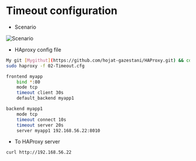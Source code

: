 # Timeout configuration

* Scenario

![Scenario](https://github.com/hojat-gazestani/DevOps/blob/main/haproxy/pictures/03-HAProxy/02-Timeout.jpg)

* HAproxy config file 
```bash
My git [Mygithut](https://github.com/hojat-gazestani/HAProxy.git) && cd HAProxy
sudo haproxy -f 02-Timeout.cfg
```

```bash
frontend myapp
    bind *:80
    mode tcp
    timeout client 30s
    default_backend myapp1

backend myapp1
    mode tcp
    timeout connect 10s
    timeout server 20s
    server myapp1 192.168.56.22:8010
```

* To HAProxy server
```bash
curl http://192.168.56.22
```